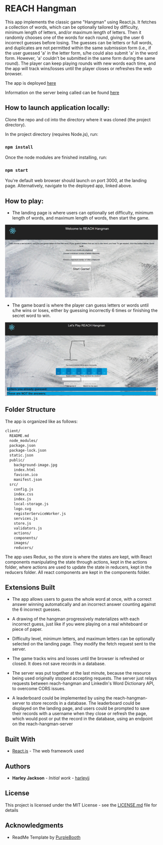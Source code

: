 # REACH Hangman

This app implements the classic game "Hangman" using React.js.  It fetches a collection of words, which can be optionally tailored by difficulty, minimum length of letters, and/or maximum length of letters.  Then it randomly chooses one of the words for each round, giving the user 6 incorrect guesses before losing.  The guesses can be letters or full words, and duplicates are not permitted within the same submission form (i.e., if the user guessed 'a' in the letter form, s/he could also submit 'a' in the word form.  However, 'a' couldn't be submitted in the same form during the same round).  The player can keep playing rounds with new words each time, and the app will track wins/losses until the player closes or refreshes the web browser.

The app is deployed [here](https://reach-hangman.herokuapp.com/)

Information on the server being called can be found [here](https://github.com/harleyjj/reach-hangman-server)

## How to launch application locally:

Clone the repo and cd into the directory where it was cloned (the project directory).

In the project directory (requires Node.js), run:

### `npm install`

Once the node modules are finished installing, run:

### `npm start`

You're default web browser should launch on port 3000, at the landing page.  Alternatively, navigate to the deployed app, linked above.

## How to play:

* The landing page is where users can optionally set difficulty, minimum length of words, and maximum length of words, then start the game.

![landing page](./src/images/screenshots/1.png?raw=true "Landing Page")

* The game board is where the player can guess letters or words until s/he wins or loses, either by guessing incorrectly 6 times or finishing the secret word to win.

![game board](./src/images/screenshots/2.png?raw=true "Game Board")

## Folder Structure

The app is organized like as follows:

```
client/
  README.md
  node_modules/
  package.json
  package-lock.json
  static.json
  public/
    background-image.jpg
    index.html
    favicon.ico
    manifest.json
  src/
    config.js
    index.css
    index.js
    local-storage.js
    logo.svg
    registerServiceWorker.js
    services.js
    store.js
    validators.js
    actions/
    components/
    images/
    reducers/
```

The app uses Redux, so the store is where the states are kept, with React components manipulating the state through actions, kept in the actions folder, where actions are used to update the state in reducers, kept in the reducers folder.  All react components are kept in the components folder.

## Extensions Built

* The app allows users to guess the whole word at once, with a correct answer winning automatically and an incorrect answer counting against the 6 incorrect guesses.  

* A drawing of the hangman progressively materializes with each incorrect guess, just like if you were playing on a real whiteboard or piece of paper.

* Difficulty level, minimum letters, and maximum letters can be optionally selected on the landing page.  They modify the fetch request sent to the server.

* The game tracks wins and losses until the browser is refreshed or closed.  It does not save records in a database.

* The server was put together at the last minute, because the resource being used originally stopped accepting requests.  The server just relays requests between reach-hangman and LinkedIn's Word Dictionary API, to overcome CORS issues.  

* A leaderboard could be implemented by using the reach-hangman-server to store records in a database.  The leaderboard could be displayed on the landing page, and users could be prompted to save their records with a username when they close or refresh the page, which would post or put the record in the database, using an endpoint on the reach-hangman-server

## Built With

* [React.js](https://reactjs.org/) - The web framework used

## Authors

* **Harley Jackson** - *Initial work* - [harleyjj](https://github.com/harleyjj)

## License

This project is licensed under the MIT License - see the [LICENSE.md](LICENSE.md) file for details

## Acknowledgments

* ReadMe Template by [PurpleBooth](https://github.com/PurpleBooth)

